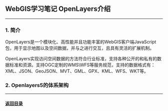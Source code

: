 ## WebGIS学习笔记 OpenLayers介绍

---

### 1. 简介

OpenLayers是一个模块化、高性能并且功能丰富的WebGIS客户端JavaScript包，用于显示地图以及空间数据，并与之进行交互，且具有灵活的扩展机制。

OpenLayers实现访问空间数据的方法符合行业标准，支持各种公开的和私有的数据标准和资源。支持OGC定制的WMS\WFS等服务规范，支持的数据格式有：XML、JSON、GeoJSON、MVT、GML、GPX、KML、WFS、WKT等。

### 2. Openlayers5的体系架构





---

#### [返回目录](./)

